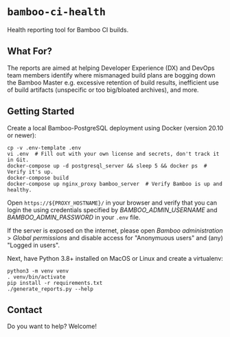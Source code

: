 
# `bamboo-ci-health`

Health reporting tool for Bamboo CI builds.


## What For? 

The reports are aimed at helping Developer Experience (DX) and DevOps team
members identify where mismanaged build plans are bogging down the Bamboo Master
e.g. excessive retention of build results, inefficient use of build artifacts
(unspecific or too big/bloated archives), and more.


## Getting Started

Create a local Bamboo-PostgreSQL deployment using Docker (version 20.10 or newer):

    cp -v .env-template .env
    vi .env  # Fill out with your own license and secrets, don't track it in Git.
    docker-compose up -d postgresql_server && sleep 5 && docker ps  # Verify it's up.
    docker-compose build
    docker-compose up nginx_proxy bamboo_server  # Verify Bamboo is up and healthy.

Open `https://${PROXY_HOSTNAME}/` in your browser and verify that you
can login the using credentials specified by _BAMBOO_ADMIN_USERNAME_ and
_BAMBOO_ADMIN_PASSWORD_ in your `.env` file.

If the server is exposed on the internet, please open _Bamboo administration_ &gt;
_Global permissions_ and disable access for "Anonymuous users" and
(any) "Logged in users".

Next, have Python 3.8+ installed on MacOS or Linux and create a virtualenv:

    python3 -m venv venv
    . venv/bin/activate
    pip install -r requirements.txt
    ./generate_reports.py --help


## Contact

Do you want to help? Welcome!
